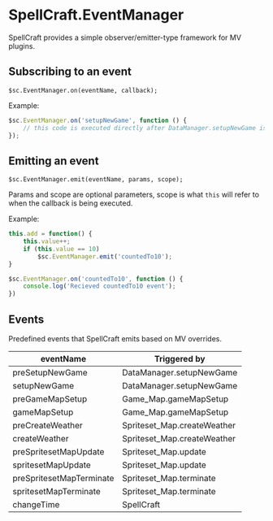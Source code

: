 # SpellCraft.EventManager
SpellCraft provides a simple observer/emitter-type framework for MV plugins.

## Subscribing to an event
```$sc.EventManager.on(eventName, callback);```

Example:
```javascript
$sc.EventManager.on('setupNewGame', function () {
    // this code is executed directly after DataManager.setupNewGame is run 
});
```

## Emitting an event
```$sc.EventManager.emit(eventName, params, scope);```

Params and scope are optional parameters, scope is what ```this``` will refer to when the callback is being executed.

Example:
```javascript
this.add = function() {
    this.value++;
    if (this.value == 10)
        $sc.EventManager.emit('countedTo10');
}

$sc.EventManager.on('countedTo10', function () {
    console.log('Recieved countedTo10 event');
})
```

## Events

Predefined events that SpellCraft emits based on MV overrides.

| eventName | Triggered by |
| ------ | ------ |
| preSetupNewGame | DataManager.setupNewGame |
| setupNewGame | DataManager.setupNewGame |
| preGameMapSetup | Game_Map.gameMapSetup |
| gameMapSetup | Game_Map.gameMapSetup |
| preCreateWeather | Spriteset_Map.createWeather |
| createWeather | Spriteset_Map.createWeather |
| preSpritesetMapUpdate | Spriteset_Map.update |
| spritesetMapUpdate | Spriteset_Map.update |
| preSpritesetMapTerminate | Spriteset_Map.terminate |
| spritesetMapTerminate | Spriteset_Map.terminate |
| changeTime | SpellCraft |
